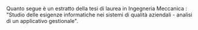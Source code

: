 Quanto segue è un estratto della tesi di laurea in Ingegneria Meccanica :  "Studio delle esigenze informatiche nei sistemi di qualità aziendali - analisi di un applicativo gestionale".
